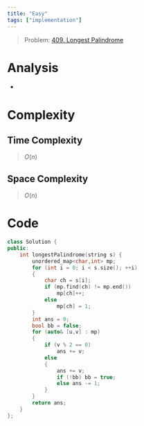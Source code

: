 ```yaml
---
title: "Easy"
tags: ["implementation"]
---
```


> Problem: [409. Longest Palindrome](https://leetcode.com/problems/longest-palindrome/)

# Analysis
- 

# Complexity
## Time Complexity
> $O(n)$ 
## Space Complexity
> $O(n)$

# Code
```cpp
class Solution {
public:
    int longestPalindrome(string s) {
        unordered_map<char,int> mp;
        for (int i = 0; i < s.size(); ++i)
        {
            char ch = s[i];
            if (mp.find(ch) != mp.end())
                mp[ch]++;
            else
                mp[ch] = 1;
        }
        int ans = 0;
        bool bb = false;
        for (auto& [u,v] : mp)
        {
            if (v % 2 == 0)
                ans += v;
            else
            {
                ans += v;
                if (!bb) bb = true;
                else ans -= 1;
            }
        }
        return ans;
    }
};
```

